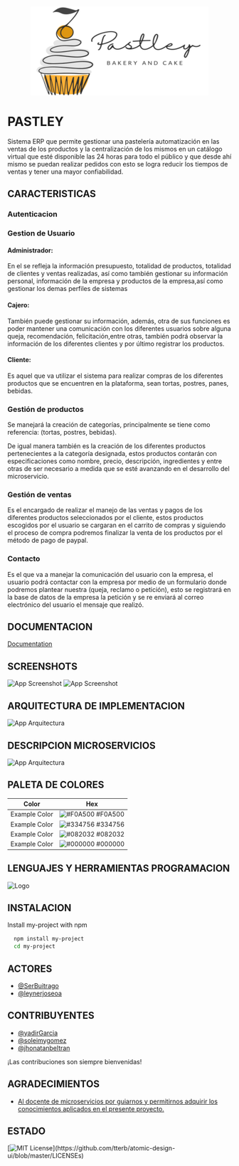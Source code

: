 <p align="center">
    <a href="https://github.com/DeveUp/pastley-backend" target="_blank"> 
        <img src="https://raw.githubusercontent.com/DeveUp/pastley-backend/c830c425e9060de4d66f044b717647f32a0a262b/pastley-logos/04.svg" alt="docker" width="400" height="200"/> 
    </a> 
</p> 
    
# PASTLEY

Sistema ERP que permite gestionar una pastelería automatización en las ventas de los productos y la centralización de los mismos en un catálogo virtual que esté disponible las 24 horas para todo el público y que desde ahí mismo se puedan realizar pedidos con esto se logra reducir los tiempos de ventas y tener una mayor confiabilidad.



## CARACTERISTICAS

### Autenticacion

### Gestion de Usuario

  #### Administrador: 
  En el se refleja la información presupuesto, totalidad de productos, totalidad de clientes y ventas
realizadas, así como también gestionar su información personal, información de la empresa y
productos de la empresa,así como gestionar los demas perfiles de sistemas
  
  #### Cajero: 
  También puede gestionar su información, además, otra de sus funciones es poder
mantener una comunicación con los diferentes usuarios sobre alguna queja, recomendación,
felicitación,entre otras, también podrá observar la información de los diferentes clientes y por
último registrar los productos.

  #### Cliente:
  Es aquel que va utilizar el sistema para realizar compras de los diferentes
productos que se encuentren en la plataforma, sean tortas, postres, panes, bebidas.


### Gestión de productos

Se manejará la creación de categorías, principalmente se tiene como
referencia: (tortas, postres, bebidas).

De igual manera también es la creación de los diferentes productos pertenecientes a la
categoría designada, estos productos contarán con especificaciones como nombre, precio,
descripción, ingredientes y entre otras de ser necesario a medida que se esté avanzando en el
desarrollo del microservicio.


### Gestión de ventas

Es el encargado de realizar el manejo de las ventas y pagos de los diferentes
productos seleccionados por el cliente, estos productos escogidos por el usuario se cargaran en
el carrito de compras y siguiendo el proceso de compra podremos finalizar la venta de los
productos por el método de pago de paypal.


### Contacto
Es el que va a manejar la comunicación del usuario con la empresa, el
usuario podrá contactar con la empresa por medio de un formulario donde podremos plantear
nuestra (queja, reclamo o petición), esto se registrará en la base de datos de la empresa la
petición y se re enviará al correo electrónico del usuario el mensaje que realizó.



## DOCUMENTACION
[Documentation](https://drive.google.com/file/d/1z73tLfO8bVCXkmsOkv2Q_f2uBGTyNW_P/view?usp=sharing)



## SCREENSHOTS

![App Screenshot](https://i.ibb.co/g4XXPZN/Captura-de-pantalla-de-2021-11-17-19-05-57.png)
![App Screenshot](https://i.ibb.co/W6rF6kX/Captura-de-pantalla-de-2021-11-17-19-06-27.png)



## ARQUITECTURA DE IMPLEMENTACION

![App Arquitectura](https://i.ibb.co/Tgj2cBf/Copia-de-Arquitectura-Arquitetura-de-implementacion-drawio.png)



## DESCRIPCION MICROSERVICIOS

![App Arquitectura](https://i.ibb.co/SN0DXfH/Copia-de-Arquitectura-Descripci-n-detallada-microservicio-drawio.png)



## PALETA DE COLORES

| Color             | Hex                                                                |
| ----------------- | ------------------------------------------------------------------ |
| Example Color | ![#F0A500](https://via.placeholder.com/10/F0A500?text=+) #F0A500 |
| Example Color | ![#334756](https://via.placeholder.com/10/334756?text=+) #334756 |
| Example Color | ![#082032](https://via.placeholder.com/10/082032?text=+) #082032 |
| Example Color | ![#000000](https://via.placeholder.com/10/000000?text=+) #000000 |



## LENGUAJES Y HERRAMIENTAS PROGRAMACION


![Logo](https://i.ibb.co/Yfqc7JK/Project-Lombok-1.png)



## INSTALACION

Install my-project with npm

```bash
  npm install my-project
  cd my-project
```
  
  
  
## ACTORES

- [@SerBuitrago](https://github.com/SerBuitrago)
- [@leynerjoseoa](https://github.com/leynerjoseoa)



## CONTRIBUYENTES

- [@yadirGarcia](https://github.com/yadirGarcia)
- [@soleimygomez](https://github.com/soleimygomez)
- [@jhonatanbeltran](https://github.com/jhonatanbeltran)

¡Las contribuciones son siempre bienvenidas!



## AGRADECIMIENTOS

 - [Al docente de microservicios por guiarnos y permitirnos adquirir los conocimientos aplicados en el presente proyecto. ](https://web.facebook.com/kajarka35/)



## ESTADO

[![MIT License](https://img.shields.io/apm/l/atomic-design-ui.svg?)](https://github.com/tterb/atomic-design-ui/blob/master/LICENSEs)


